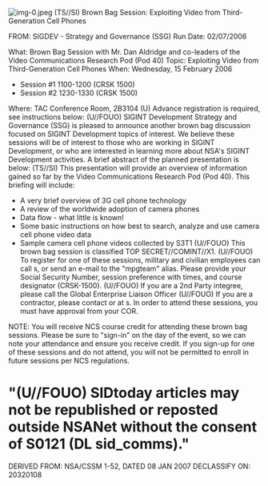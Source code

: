 ![img-0.jpeg](img-0.jpeg)
(TS//SI) Brown Bag Session: Exploiting Video from Third-Generation Cell Phones

FROM:
SIGDEV - Strategy and Governance (SSG)
Run Date: 02/07/2006

What: Brown Bag Session with Mr. Dan Aldridge and co-leaders of the Video Communications Research Pod (Pod 40)
Topic: Exploiting Video from Third-Generation Cell Phones
When: Wednesday, 15 February 2006

- Session \#1 1100-1200 (CRSK 1500)
- Session \#2 1230-1330 (CRSK 1500)

Where: TAC Conference Room, 2B3104
(U) Advance registration is required, see instructions below:
(U//FOUO) SIGINT Development Strategy and Governance (SSG) is pleased to announce another brown bag discussion focused on SIGINT Development topics of interest. We believe these sessions will be of interest to those who are working in SIGINT Development, or who are interested in learning more about NSA's SIGINT Development activities. A brief abstract of the planned presentation is below:
(TS//SI) This presentation will provide an overview of information gained so far by the Video Communications Research Pod (Pod 40). This briefing will include:

- A very brief overview of 3G cell phone technology
- A review of the worldwide adoption of camera phones
- Data flow - what little is known!
- Some basic instructions on how best to search, analyze and use camera cell phone video data
- Sample camera cell phone videos collected by S3T1
(U//FOUO) This brown bag session is classified TOP SECRET//COMINT//X1.
(U//FOUO) To register for one of these sessions, military and civilian employees can call
s, or send an e-mail to the "mpgteam" alias. Please provide your Social Security
Number, session preference with times, and course designator (CRSK-1500).
(U//FOUO) If you are a 2nd Party integree, please call the Global Enterprise Liaison Officer
(U//FOUO) If you are a contractor, please contact or at
s. In order to attend these sessions, you must have approval from your COR.

NOTE: You will receive NCS course credit for attending these brown bag sessions. Please be sure to "sign-in" on the day of the event, so we can note your attendance and ensure you receive credit. If you sign-up for one of these sessions and do not attend, you will not be permitted to enroll in future sessions per NCS regulations.

# "(U//FOUO) SIDtoday articles may not be republished or reposted outside NSANet without the consent of S0121 (DL sid_comms)."
DERIVED FROM: NSA/CSSM 1-52, DATED 08 JAN 2007 DECLASSIFY ON: 20320108
